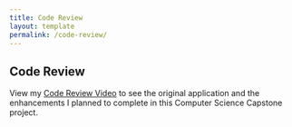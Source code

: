 ```yaml
---
title: Code Review
layout: template
permalink: /code-review/
--- 
```


## Code Review

View my [Code Review Video](https://youtu.be/-wyqBa1w4jw) to see the original application and the enhancements I planned to complete in this Computer Science Capstone project.
